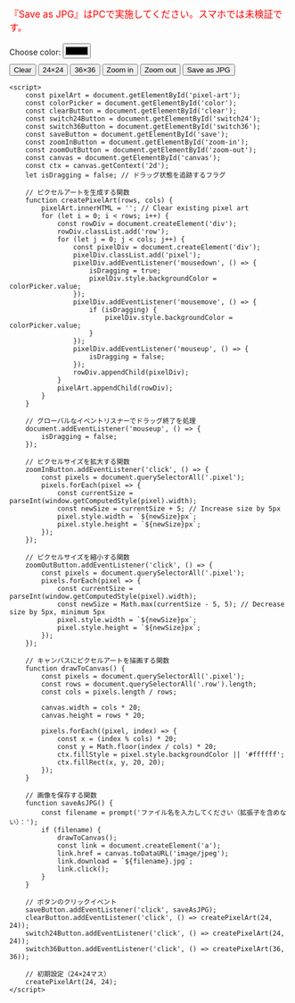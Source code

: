 <!DOCTYPE html>
<html lang="ja">
<head>
    <meta charset="UTF-8">
    <meta name="viewport" content="width=device-width, initial-scale=1.0">
    <style>
        .pixel {
            width: 20px;
            height: 20px;
            float: left;
            border: 1px solid #ddd;
        }
        .row {
            clear: both;
        }
        #color-picker {
            margin-bottom: 10px;
        }
        #buttons {
            margin-top: 10px;
        }
    </style>
    <title>Pixel Art</title>
</head>
<body>
    <div id="color-picker">
        <p style="color: red; font-size: 1.2em;">『Save as JPG』はPCで実施してください。スマホでは未検証です。</p>
        <label for="colors">Choose color:</label>
        <input type="color" id="color" value="#000000">
    </div>
    <div id="buttons">
        <button id="clear">Clear</button>
        <button id="switch24">24×24</button>
        <button id="switch36">36×36</button>
        <button id="zoom-in">Zoom in</button> <!-- 拡大ボタン -->
        <button id="zoom-out">Zoom out</button> <!-- 縮小ボタン -->
        <button id="save">Save as JPG</button>
    </div>
    <div id="pixel-art"></div>
    <canvas id="canvas" style="display:none;"></canvas>

    <script>
        const pixelArt = document.getElementById('pixel-art');
        const colorPicker = document.getElementById('color');
        const clearButton = document.getElementById('clear');
        const switch24Button = document.getElementById('switch24');
        const switch36Button = document.getElementById('switch36');
        const saveButton = document.getElementById('save');
        const zoomInButton = document.getElementById('zoom-in');
        const zoomOutButton = document.getElementById('zoom-out');
        const canvas = document.getElementById('canvas');
        const ctx = canvas.getContext('2d');
        let isDragging = false; // ドラッグ状態を追跡するフラグ

        // ピクセルアートを生成する関数
        function createPixelArt(rows, cols) {
            pixelArt.innerHTML = ''; // Clear existing pixel art
            for (let i = 0; i < rows; i++) {
                const rowDiv = document.createElement('div');
                rowDiv.classList.add('row');
                for (let j = 0; j < cols; j++) {
                    const pixelDiv = document.createElement('div');
                    pixelDiv.classList.add('pixel');
                    pixelDiv.addEventListener('mousedown', () => {
                        isDragging = true;
                        pixelDiv.style.backgroundColor = colorPicker.value;
                    });
                    pixelDiv.addEventListener('mousemove', () => {
                        if (isDragging) {
                            pixelDiv.style.backgroundColor = colorPicker.value;
                        }
                    });
                    pixelDiv.addEventListener('mouseup', () => {
                        isDragging = false;
                    });
                    rowDiv.appendChild(pixelDiv);
                }
                pixelArt.appendChild(rowDiv);
            }
        }

        // グローバルなイベントリスナーでドラッグ終了を処理
        document.addEventListener('mouseup', () => {
            isDragging = false;
        });

        // ピクセルサイズを拡大する関数
        zoomInButton.addEventListener('click', () => {
            const pixels = document.querySelectorAll('.pixel');
            pixels.forEach(pixel => {
                const currentSize = parseInt(window.getComputedStyle(pixel).width);
                const newSize = currentSize + 5; // Increase size by 5px
                pixel.style.width = `${newSize}px`;
                pixel.style.height = `${newSize}px`;
            });
        });

        // ピクセルサイズを縮小する関数
        zoomOutButton.addEventListener('click', () => {
            const pixels = document.querySelectorAll('.pixel');
            pixels.forEach(pixel => {
                const currentSize = parseInt(window.getComputedStyle(pixel).width);
                const newSize = Math.max(currentSize - 5, 5); // Decrease size by 5px, minimum 5px
                pixel.style.width = `${newSize}px`;
                pixel.style.height = `${newSize}px`;
            });
        });

        // キャンバスにピクセルアートを描画する関数
        function drawToCanvas() {
            const pixels = document.querySelectorAll('.pixel');
            const rows = document.querySelectorAll('.row').length;
            const cols = pixels.length / rows;

            canvas.width = cols * 20;
            canvas.height = rows * 20;

            pixels.forEach((pixel, index) => {
                const x = (index % cols) * 20;
                const y = Math.floor(index / cols) * 20;
                ctx.fillStyle = pixel.style.backgroundColor || '#ffffff';
                ctx.fillRect(x, y, 20, 20);
            });
        }

        // 画像を保存する関数
        function saveAsJPG() {
            const filename = prompt('ファイル名を入力してください（拡張子を含めない）：');
            if (filename) {
                drawToCanvas();
                const link = document.createElement('a');
                link.href = canvas.toDataURL('image/jpeg');
                link.download = `${filename}.jpg`;
                link.click();
            }
        }

        // ボタンのクリックイベント
        saveButton.addEventListener('click', saveAsJPG);
        clearButton.addEventListener('click', () => createPixelArt(24, 24));
        switch24Button.addEventListener('click', () => createPixelArt(24, 24));
        switch36Button.addEventListener('click', () => createPixelArt(36, 36));

        // 初期設定（24×24マス）
        createPixelArt(24, 24);
    </script>
</body>
</html>
